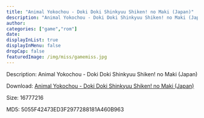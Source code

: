 ```yaml
---
title: "Animal Yokochou - Doki Doki Shinkyuu Shiken! no Maki (Japan)"
description: "Animal Yokochou - Doki Doki Shinkyuu Shiken! no Maki (Japan)"
author: 
categories: ["game","rom"]
date: 
displayInList: true
displayInMenu: false
dropCap: false
featuredImage: /img/miss/gamemiss.jpg
---
```


Description: Animal Yokochou - Doki Doki Shinkyuu Shiken! no Maki (Japan)

Download: <a style="text-decoration:underline;" href="https://mega.nz/#!OGAAwYgL!FVu5mrmXQCoAD2vRrK7PYOYqaGlhh0bEQW8H0IYQW5k" target = "_blank" rel = "nofollow" > Animal Yokochou - Doki Doki Shinkyuu Shiken! no Maki (Japan)</a>

Size: 16777216

MD5: 5055F42473ED3F2977288181A460B963

